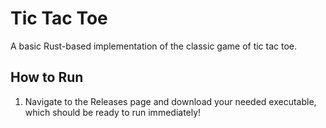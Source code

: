 # Tic Tac Toe

A basic Rust-based implementation of the classic game of tic tac toe.

## How to Run

1. Navigate to the Releases page and download your needed executable, which should be ready to run immediately!
